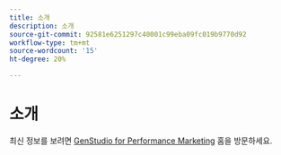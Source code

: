 ```yaml
---
title: 소개
description: 소개
source-git-commit: 92581e6251297c40001c99eba09fc019b9770d92
workflow-type: tm+mt
source-wordcount: '15'
ht-degree: 20%

---
```


# 소개

최신 정보를 보려면 [GenStudio for Performance Marketing](https://experienceleague.adobe.com/en/browse/genstudio-for-performance-marketing) 홈을 방문하세요.
